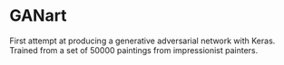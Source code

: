 # GANart
First attempt at producing a generative adversarial network with Keras. Trained from a set of 50000 paintings from impressionist painters.
